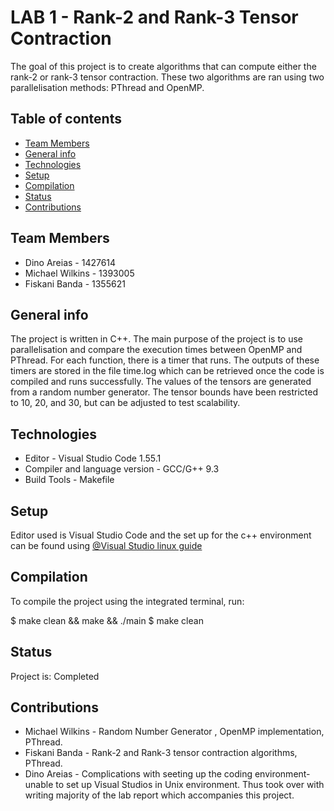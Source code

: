 # LAB 1 - Rank-2 and Rank-3 Tensor Contraction

The goal of this project is to create algorithms that can compute either the rank-2 or 
rank-3 tensor contraction. These two algorithms are ran using two parallelisation 
methods: PThread and OpenMP. 

## Table of contents
* [Team Members](#team-members)
* [General info](#general-info)
* [Technologies](#technologies)
* [Setup](#setup)
* [Compilation](#compilation)
* [Status](#status)
* [Contributions](#contributions)

## Team Members 
* Dino Areias - 1427614 
* Michael Wilkins - 1393005
* Fiskani Banda - 1355621

## General info
The project is written in C++. The main purpose of the project is to use parallelisation and 
compare the execution times between OpenMP and PThread. For each function, there is a timer 
that runs. The outputs of these timers are stored in the file time.log which can be retrieved 
once the code is compiled and runs successfully. The values of the tensors are generated from 
a random number generator. The tensor bounds have been restricted to 10, 20, and 30, but can be
adjusted to test scalability.  

## Technologies
* Editor - Visual Studio Code 1.55.1
* Compiler and language version - GCC/G++ 9.3
* Build Tools - Makefile

## Setup
Editor used is Visual Studio Code and the set up for the c++ environment can be found using 
[@Visual Studio linux guide](https://code.visualstudio.com/docs/cpp/config-linux)


## Compilation
To compile the project using the integrated terminal, run: 

$ make clean && make && ./main
$ make clean 

## Status
Project is: Completed

## Contributions

* Michael Wilkins - Random Number Generator , OpenMP implementation, PThread.  
* Fiskani Banda - Rank-2 and Rank-3 tensor contraction algorithms, PThread. 
* Dino Areias - Complications with seeting up the coding environment-unable to set up Visual Studios in Unix environment. Thus took over with writing majority of the lab report which accompanies this project. 